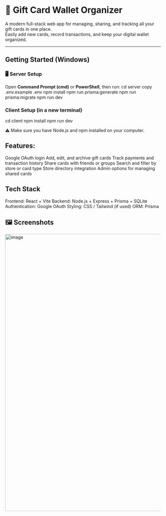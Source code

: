 # 🎁 Gift Card Wallet Organizer

A modern full-stack web app for managing, sharing, and tracking all your gift cards in one place.  
Easily add new cards, record transactions, and keep your digital wallet organized.

---

## Getting Started (Windows)

### 🖥️ Server Setup
Open **Command Prompt (cmd)** or **PowerShell**, then run:
cd server
copy .env.example .env
npm install
npm run prisma:generate
npm run prisma:migrate
npm run dev


### Client Setup (in a new terminal)
cd client
npm install
npm run dev

⚠️ Make sure you have Node.js and npm installed on your computer.

## Features:
 Google OAuth login
 Add, edit, and archive gift cards
 Track payments and transaction history
 Share cards with friends or groups
 Search and filter by store or card type
 Store directory integration
 Admin options for managing shared cards

## Tech Stack
Frontend: React + Vite
Backend: Node.js + Express + Prisma + SQLite
Authentication: Google OAuth
Styling: CSS / Tailwind (if used)
ORM: Prisma

## 🖼️ Screenshots
<img width="1878" height="897" alt="image" src="https://github.com/user-attachments/assets/7fe3b0b4-a08b-48d6-b5ba-d10eea29e5ff" />
